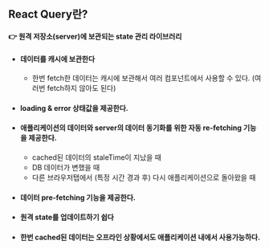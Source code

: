 ## React Query란?

#### 👉 원격 저장소(server)에 보관되는 state 관리 라이브러리

- #### 데이터를 캐시에 보관한다
  
  - 한번 fetch한 데이터는 캐시에 보관해서 여러 컴포넌트에서 사용할 수 있다. (여러번 fetch하지 않아도 된다)
- #### loading & error 상태값을 제공한다.
- #### 애플리케이션의 데이터와 server의 데이터 동기화를 위한 자동 re-fetching 기능을 제공한다.
  
  - cached된 데이터의 staleTime이 지났을 때
  - DB 데이터가 변했을 때
  - 다른 브라우저탭에서 (특정 시간 경과 후) 다시 애플리케이션으로 돌아왔을 때
- #### 데이터 pre-fetching 기능을 제공한다.
- #### 원격 state를 업데이트하기 쉽다
- #### 한번 cached된 데이터는 오프라인 상황에서도 애플리케이션 내에서 사용가능하다.

